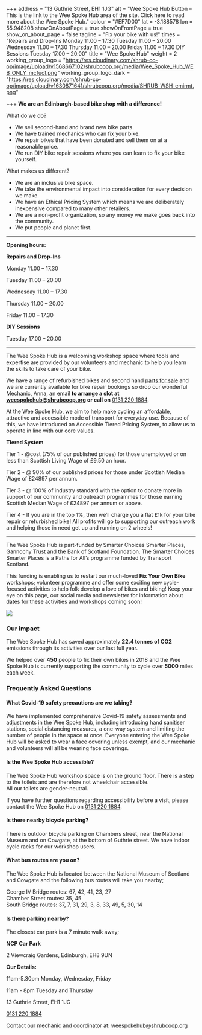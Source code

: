+++
address = "13 Guthrie Street, EH1 1JG"
alt = "Wee Spoke Hub Button – This is the link to the Wee Spoke Hub area of the site. Click here to read more about the Wee Spoke Hub."
colour = "#EF7D00"
lat = -3.188578
lon = 55.948208
showOnAboutPage = true
showOnFrontPage = true
show_on_about_page = false
tagline = "Fix your bike with us!"
times = "Repairs and Drop-Ins  Monday 11.00 – 17.30  Tuesday 11.00 – 20.00  Wednesday 11.00 – 17.30  Thursday 11.00 – 20.00  Friday 11.00 – 17.30  DIY Sessions  Tuesday 17.00 – 20.00"
title = "Wee Spoke Hub"
weight = 2
working_group_logo = "https://res.cloudinary.com/shrub-co-op/image/upload/v1568667102/shrubcoop.org/media/Wee_Spoke_Hub_WEB_ONLY_mcfucf.png"
working_group_logo_dark = "https://res.cloudinary.com/shrub-co-op/image/upload/v1630871641/shrubcoop.org/media/SHRUB_WSH_emirmt.png"

+++
**We are an Edinburgh-based bike shop with a difference!**

What do we do?

* We sell second-hand and brand new bike parts.
* We have trained mechanics who can fix your bike.
* We repair bikes that have been donated and sell them on at a reasonable price.
* We run DIY bike repair sessions where you can learn to fix your bike yourself.

What makes us different?

* We are an inclusive bike space.
* We take the environmental impact into consideration for every decision we make.
* We have an Ethical Pricing System which means we are deliberately inexpensive compared to many other retailers.
* We are a non-profit organization, so any money we make goes back into the community.
* We put people and planet first.

***

**Opening hours:**

**Repairs and Drop-Ins**

Monday 11.00 – 17.30

Tuesday 11.00 – 20.00

Wednesday 11.00 – 17.30

Thursday 11.00 – 20.00

Friday 11.00 – 17.30

**DIY Sessions**

Tuesday 17.00 – 20.00

***

The Wee Spoke Hub is a welcoming workshop space where tools and expertise are provided by our volunteers and mechanic to help you learn the skills to take care of your bike.

We have a range of refurbished bikes and second hand [parts for sale](https://www.shrubcoop.org/wee-spoke-hub-price-list/) and we are currently available for bike repair bookings so drop our wonderful Mechanic, Anna, an email **to arrange a slot at weespokehub@shrubcoop.org or call on** [0131 220 1884](https://www.google.com/search?q=wee+spoke+hub&authuser=1&source=hp&ei=C8E5YdCzGaLDlwSnvJPIBw&iflsig=ALs-wAMAAAAAYTnPGx1vDjOAsXtD5bgy9r407GBRj0dJ&oq=wee+spoke+hub&gs_lcp=Cgdnd3Mtd2l6EAMyDgguEIAEEMcBEK8BEJMCOgsIABCABBCxAxCDAToFCAAQgAQ6CAgAELEDEIMBOgUILhCABDoLCC4QgAQQxwEQ0QM6CwguEIAEEMcBEKMCOg4ILhCABBCxAxDHARCjAjoOCC4QgAQQsQMQxwEQ0QM6CwguEIAEEMcBEK8BOggIABCABBCxAzoLCC4QsQMQxwEQrwE6CAguEIAEELEDOg0ILhCABBDHARCvARAKOgcIABCABBAKOggIABCABBDJAzoICAAQFhAKEB46BggAEBYQHlDuDFjjF2DzGWgAcAB4AIABeYgB-giSAQQxMS4ymAEAoAEB&sclient=gws-wiz&ved=0ahUKEwiQ5YGPuPHyAhWi4YUKHSfeBHkQ4dUDCAk&uact=5#).

At the Wee Spoke Hub, we aim to help make cycling an affordable, attractive and accessible mode of transport for everyday use. Because of this, we have introduced an Accessible Tiered Pricing System, to allow us to operate in line with our core values.

**Tiered System**

Tier 1 - @cost (75% of our published prices) for those unemployed or on less than Scottish Living Wage of £9.50 an hour.

Tier 2 - @ 90% of our published prices for those under Scottish Median Wage of £24897 per annum.

Tier 3 - @ 100% of industry standard with the option to donate more in support of our community and outreach programmes for those earning Scottish Median Wage of £24897 per annum or above.

Tier 4 - If you are in the top 1%, then we’ll charge you a flat £1k for your bike repair or refurbished bike! All profits will go to supporting our outreach work and helping those in need get up and running on 2 wheels!

***

The Wee Spoke Hub is part-funded by Smarter Choices Smarter Places, Gannochy Trust and the Bank of Scotland Foundation. The Smarter Choices Smarter Places is a Paths for All’s programme funded by Transport Scotland.

This funding is enabling us to restart our much-loved **Fix Your Own Bike** workshops; volunteer programme and offer some exciting new cycle-focused activities to help folk develop a love of bikes and biking! Keep your eye on this page, our social media and newsletter for information about dates for these activities and workshops coming soon!

![](https://res.cloudinary.com/shrub-co-op/image/upload/v1568759594/shrubcoop.org/media/Untitled_design_biphum.png)

### **Our impact**

The Wee Spoke Hub has saved approximately **22.4 tonnes of CO2** emissions through its activities over our last full year.

We helped over **450** people to fix their own bikes in 2018 and the Wee Spoke Hub is currently supporting the community to cycle over **5000** miles each week.

### Frequently Asked Questions

#### What Covid-19 safety precautions are we taking?

We have implemented comprehensive Covid-19 safety assessments and adjustments in the Wee Spoke Hub, including introducing hand sanitiser stations, social distancing measures, a one-way system and limiting the number of people in the space at once. Everyone entering the Wee Spoke Hub will be asked to wear a face covering unless exempt, and our mechanic and volunteers will all be wearing face coverings.

#### Is the Wee Spoke Hub accessible?

The Wee Spoke Hub workshop space is on the ground floor. There is a step to the toilets and are therefore not wheelchair accessible.  
All our toilets are gender-neutral.

If you have further questions regarding accessibility before a visit, please contact the Wee Spoke Hub on [0131 220 1884](https://www.google.com/search?q=wee+spoke+hub&authuser=1&source=hp&ei=C8E5YdCzGaLDlwSnvJPIBw&iflsig=ALs-wAMAAAAAYTnPGx1vDjOAsXtD5bgy9r407GBRj0dJ&oq=wee+spoke+hub&gs_lcp=Cgdnd3Mtd2l6EAMyDgguEIAEEMcBEK8BEJMCOgsIABCABBCxAxCDAToFCAAQgAQ6CAgAELEDEIMBOgUILhCABDoLCC4QgAQQxwEQ0QM6CwguEIAEEMcBEKMCOg4ILhCABBCxAxDHARCjAjoOCC4QgAQQsQMQxwEQ0QM6CwguEIAEEMcBEK8BOggIABCABBCxAzoLCC4QsQMQxwEQrwE6CAguEIAEELEDOg0ILhCABBDHARCvARAKOgcIABCABBAKOggIABCABBDJAzoICAAQFhAKEB46BggAEBYQHlDuDFjjF2DzGWgAcAB4AIABeYgB-giSAQQxMS4ymAEAoAEB&sclient=gws-wiz&ved=0ahUKEwiQ5YGPuPHyAhWi4YUKHSfeBHkQ4dUDCAk&uact=5#).

#### Is there nearby bicycle parking?

There is outdoor bicycle parking on Chambers street, near the National Museum and on Cowgate, at the bottom of Guthrie street. We have indoor cycle racks for our workshop users.

#### What bus routes are you on?

The Wee Spoke Hub is located between the National Museum of Scotland and Cowgate and the following bus routes will take you nearby;

George IV Bridge routes: 67, 42, 41, 23, 27  
Chamber Street routes: 35, 45  
South Bridge routes: 37, 7, 31, 29, 3, 8, 33, 49, 5, 30, 14

#### Is there parking nearby?

The closest car park is a 7 minute walk away;

**NCP Car Park**

2 Viewcraig Gardens, Edinburgh, EH8 9UN

**Our Details:**

11am-5.30pm Monday, Wednesday, Friday

11am - 8pm Tuesday and Thursday

13 Guthrie Street, EH1 1JG

[0131 220 1884](https://www.google.com/search?q=wee+spoke+hub&authuser=1&source=hp&ei=C8E5YdCzGaLDlwSnvJPIBw&iflsig=ALs-wAMAAAAAYTnPGx1vDjOAsXtD5bgy9r407GBRj0dJ&oq=wee+spoke+hub&gs_lcp=Cgdnd3Mtd2l6EAMyDgguEIAEEMcBEK8BEJMCOgsIABCABBCxAxCDAToFCAAQgAQ6CAgAELEDEIMBOgUILhCABDoLCC4QgAQQxwEQ0QM6CwguEIAEEMcBEKMCOg4ILhCABBCxAxDHARCjAjoOCC4QgAQQsQMQxwEQ0QM6CwguEIAEEMcBEK8BOggIABCABBCxAzoLCC4QsQMQxwEQrwE6CAguEIAEELEDOg0ILhCABBDHARCvARAKOgcIABCABBAKOggIABCABBDJAzoICAAQFhAKEB46BggAEBYQHlDuDFjjF2DzGWgAcAB4AIABeYgB-giSAQQxMS4ymAEAoAEB&sclient=gws-wiz&ved=0ahUKEwiQ5YGPuPHyAhWi4YUKHSfeBHkQ4dUDCAk&uact=5#)

Contact our mechanic and coordinator at: weespokehub@shrubcoop.org
